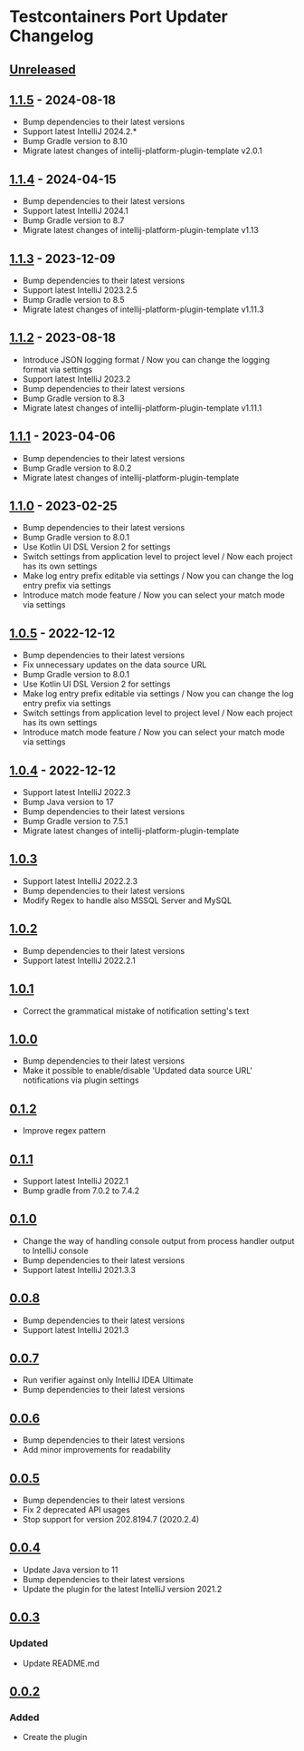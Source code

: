# Testcontainers Port Updater Changelog

## [Unreleased]

## [1.1.5] - 2024-08-18

- Bump dependencies to their latest versions
- Support latest IntelliJ 2024.2.*
- Bump Gradle version to 8.10
- Migrate latest changes of intellij-platform-plugin-template v2.0.1

## [1.1.4] - 2024-04-15

- Bump dependencies to their latest versions
- Support latest IntelliJ 2024.1
- Bump Gradle version to 8.7
- Migrate latest changes of intellij-platform-plugin-template v1.13

## [1.1.3] - 2023-12-09

- Bump dependencies to their latest versions
- Support latest IntelliJ 2023.2.5
- Bump Gradle version to 8.5
- Migrate latest changes of intellij-platform-plugin-template v1.11.3

## [1.1.2] - 2023-08-18

- Introduce JSON logging format / Now you can change the logging format via settings
- Support latest IntelliJ 2023.2
- Bump dependencies to their latest versions
- Bump Gradle version to 8.3
- Migrate latest changes of intellij-platform-plugin-template v1.11.1

## [1.1.1] - 2023-04-06

- Bump dependencies to their latest versions
- Bump Gradle version to 8.0.2
- Migrate latest changes of intellij-platform-plugin-template

## [1.1.0] - 2023-02-25

- Bump dependencies to their latest versions
- Bump Gradle version to 8.0.1
- Use Kotlin UI DSL Version 2 for settings
- Switch settings from application level to project level / Now each project has its own settings
- Make log entry prefix editable via settings / Now you can change the log entry prefix via settings
- Introduce match mode feature / Now you can select your match mode via settings

## [1.0.5] - 2022-12-12

- Bump dependencies to their latest versions
- Fix unnecessary updates on the data source URL
- Bump Gradle version to 8.0.1
- Use Kotlin UI DSL Version 2 for settings
- Make log entry prefix editable via settings / Now you can change the log entry prefix via settings
- Switch settings from application level to project level / Now each project has its own settings
- Introduce match mode feature / Now you can select your match mode via settings

## [1.0.4] - 2022-12-12

- Support latest IntelliJ 2022.3
- Bump Java version to 17
- Bump dependencies to their latest versions
- Bump Gradle version to 7.5.1
- Migrate latest changes of intellij-platform-plugin-template

## [1.0.3]

- Support latest IntelliJ 2022.2.3
- Bump dependencies to their latest versions
- Modify Regex to handle also MSSQL Server and MySQL

## [1.0.2]

- Bump dependencies to their latest versions
- Support latest IntelliJ 2022.2.1

## [1.0.1]

- Correct the grammatical mistake of notification setting's text

## [1.0.0]

- Bump dependencies to their latest versions
- Make it possible to enable/disable 'Updated data source URL' notifications via plugin settings

## [0.1.2]

- Improve regex pattern

## [0.1.1]

- Support latest IntelliJ 2022.1
- Bump gradle from 7.0.2 to 7.4.2

## [0.1.0]

- Change the way of handling console output from process handler output to IntelliJ console
- Bump dependencies to their latest versions
- Support latest IntelliJ 2021.3.3

## [0.0.8]

- Bump dependencies to their latest versions
- Support latest IntelliJ 2021.3

## [0.0.7]

- Run verifier against only IntelliJ IDEA Ultimate
- Bump dependencies to their latest versions

## [0.0.6]

- Bump dependencies to their latest versions
- Add minor improvements for readability

## [0.0.5]

- Bump dependencies to their latest versions
- Fix 2 deprecated API usages
- Stop support for version 202.8194.7 (2020.2.4)

## [0.0.4]

- Update Java version to 11
- Bump dependencies to their latest versions
- Update the plugin for the latest IntelliJ version 2021.2

## [0.0.3]

### Updated

- Update README.md

## [0.0.2]

### Added

- Create the plugin

[Unreleased]: https://github.com/yusufugurozbek/testcontainers-port-updater/compare/v1.1.5...HEAD
[1.1.5]: https://github.com/yusufugurozbek/testcontainers-port-updater/compare/v1.1.4...v1.1.5
[1.1.4]: https://github.com/yusufugurozbek/testcontainers-port-updater/compare/v1.1.3...v1.1.4
[1.1.3]: https://github.com/yusufugurozbek/testcontainers-port-updater/compare/v1.1.2...v1.1.3
[1.1.2]: https://github.com/yusufugurozbek/testcontainers-port-updater/compare/v1.1.1...v1.1.2
[1.1.1]: https://github.com/yusufugurozbek/testcontainers-port-updater/compare/v1.1.0...v1.1.1
[1.1.0]: https://github.com/yusufugurozbek/testcontainers-port-updater/compare/v1.0.5...v1.1.0
[1.0.5]: https://github.com/yusufugurozbek/testcontainers-port-updater/compare/v1.0.4...v1.0.5
[1.0.4]: https://github.com/yusufugurozbek/testcontainers-port-updater/compare/v1.0.3...v1.0.4
[1.0.3]: https://github.com/yusufugurozbek/testcontainers-port-updater/compare/v1.0.2...v1.0.3
[1.0.2]: https://github.com/yusufugurozbek/testcontainers-port-updater/compare/v1.0.1...v1.0.2
[1.0.1]: https://github.com/yusufugurozbek/testcontainers-port-updater/compare/v1.0.0...v1.0.1
[1.0.0]: https://github.com/yusufugurozbek/testcontainers-port-updater/compare/v0.1.2...v1.0.0
[0.1.2]: https://github.com/yusufugurozbek/testcontainers-port-updater/compare/v0.1.1...v0.1.2
[0.1.1]: https://github.com/yusufugurozbek/testcontainers-port-updater/compare/v0.1.0...v0.1.1
[0.1.0]: https://github.com/yusufugurozbek/testcontainers-port-updater/compare/v0.0.8...v0.1.0
[0.0.8]: https://github.com/yusufugurozbek/testcontainers-port-updater/compare/v0.0.7...v0.0.8
[0.0.7]: https://github.com/yusufugurozbek/testcontainers-port-updater/compare/v0.0.6...v0.0.7
[0.0.6]: https://github.com/yusufugurozbek/testcontainers-port-updater/compare/v0.0.5...v0.0.6
[0.0.5]: https://github.com/yusufugurozbek/testcontainers-port-updater/compare/v0.0.4...v0.0.5
[0.0.4]: https://github.com/yusufugurozbek/testcontainers-port-updater/compare/v0.0.3...v0.0.4
[0.0.3]: https://github.com/yusufugurozbek/testcontainers-port-updater/compare/v0.0.2...v0.0.3
[0.0.2]: https://github.com/yusufugurozbek/testcontainers-port-updater/commits/v0.0.2
